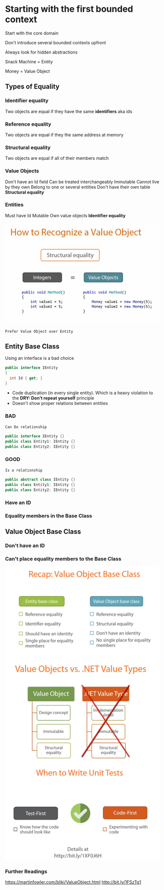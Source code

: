 # Starting with the first bounded context

Start with the core domain

Don't introduce several bounded contexts upfront

Always look for hidden abstractions

Snack Machine = Entity

Money = Value Object

## Types of Equality

### Identifier equality

Two objects are equal if they have the same **identifiers** aka ids

### Reference equality

Two objects are equal if they the same address at memory

### Structural equality

Two objects are equal if all of their members match

### Value Objects

Don't have an Id field
Can be treated interchangeably
Immutable
Cannot live by they own
Belong to one or several entities
Don't have their own table
**Structural equality**

### Entities

Must have Id
Mutable
Own value objects
**Identifier equality**

![How to Recognize a Value Object](how-te-recgnize-value-object.png)

``Prefer Value Object over Entity``

## Entity Base Class

Using an interface is a bad choice

```csharp
public interface IEntity
{
  int Id { get; }
}
```

- Code duplication (in every single entity). Which is a heavy violation to the **DRY: Don't repeat yourself** principle
- Doesn't show proper relations between entities

### BAD

``Can Do relationship``

```csharp
public interface IEntity {}
public class Entity1: IEntity {}
public class Entity2: IEntity {}
```

### GOOD

``Is a relationship``

```csharp
public abstract class IEntity {}
public class Entity1: IEntity {}
public class Entity2: IEntity {}
```

### Have an ID

### Equality members in the Base Class

## Value Object Base Class

### Don't have an ID

### Can't place equality members to the Base Class

![Value Object vs Entity](value-object-vs-entity.png)
![Value Object vs .NET Value Types](value-object-vs-dotnet-value-types.png)
![When To Write Unit Tests](when-unit-test.png)

### Further Readings

<https://martinfowler.com/bliki/ValueObject.html>
<http://bit.ly/1FSzTg1>
